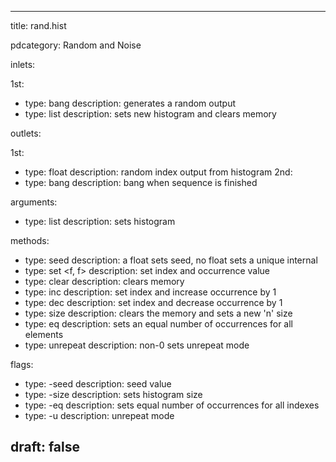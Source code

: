 --- 


title: rand.hist

pdcategory: Random and Noise

inlets:

  1st:
  - type: bang
    description: generates a random output
  - type: list
    description: sets new histogram and clears memory

outlets:

  1st:
  - type: float
    description: random index output from histogram
  2nd:
  - type: bang
    description: bang when sequence is finished

arguments:
  - type: list
    description: sets histogram

methods:
  - type: seed <float>
    description: a float sets seed, no float sets a unique internal
  - type: set <f, f>
    description: set index and occurrence value
  - type: clear
    description: clears memory
  - type: inc <float>
    description: set index and increase occurrence by 1
  - type: dec <float>
    description: set index and decrease occurrence by 1
  - type: size <float>
    description: clears the memory and sets a new 'n' size
  - type: eq <float>
    description: sets an equal number of occurrences for all elements
  - type: unrepeat
    description: non-0 sets unrepeat mode

flags:
  - type: -seed <float>
    description: seed value
  - type: -size <float>
    description: sets histogram size
  - type: -eq <float>
    description: sets equal number of occurrences for all indexes
  - type: -u
    description: unrepeat mode

draft: false
---